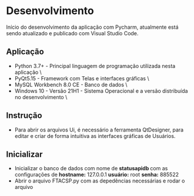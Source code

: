 # Desenvolvimento

Início do desenvolvimento da aplicação com Pycharm, atualmente está sendo atualizado e publicado com Visual Studio Code.

## Aplicação

- Python 3.7+ - Principal linguagem de programação utilizada nesta aplicação \
- PyQt5.15 - Framework com Telas e interfaces gráficas \
- MySQL Workbench 8.0 CE - Banco de dados \
- Windows 10 - Versão 21H1 - Sistema Operacional e a versão distribuída no desenvolvimento \


## Instrução

- Para abrir os arquivos Ui, é necessário a ferramenta QtDesigner, para editar e criar de forma intuitiva as interfaces gráficas de Usuários.


## Inicializar

- Inicializar o banco de dados com nome de <b> statusapidb </b> com as configurações de <b>hostname:</b> 127.0.0.1 <b>usuário:</b> root <b>senha:</b> 885522
- Abrir o arquivo FTACSP.py com as depedências necessárias e rodar o arquivo
